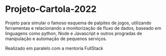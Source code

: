 # Projeto-Cartola-2022

Projeto para simular o famoso esquema de palpites de jogos, utilizando ferramentas e relacionando a monitorização de fluxo de dados, baseado em linguagens como python, Node e Javascript e outros progradas de manipulação e automação de pequenos serviços.

Realizado em paralelo com a mentoria FullStack 
